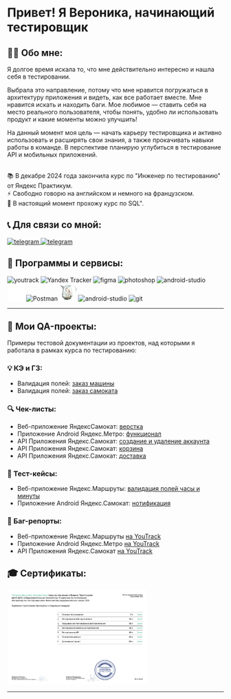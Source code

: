   # Привет! Я Вероника, начинающий тестировщик
  
  ## 👨‍💻 Обо мне:
 Я долгое время искала то, что мне действительно интересно и нашла себя в тестировании.
 
 Выбрала это направление, потому что мне нравится погружаться в архитектуру приложения и видеть, как все работает 
 вместе. Мне нравится искать и находить баги. Мое любимое — ставить себя на место реального пользователя, чтобы понять, удобно ли использовать продукт и какие моменты можно улучшить!

 На данный момент моя цель — начать карьеру тестировщика и активно использовать и расширять свои знания, а также прокачивать навыки работы в команде. 
 В перспективе планирую углубиться в тестирование API и мобильных приложений.  

 <br> 📚 В декабре 2024 года закончила курс по "Инженер по тестированию" от Яндекс Практикум.<br>⚡ Свободно говорю на английском и немного на французском. <br>📝 В настоящий момент прохожу курс по SQL".</p>
  
  ## 📞 Для связи со мной:
  <div align="left">
    <a href="https://t.me/leimvn" target="_blank">
      <img src="https://cdn-icons-png.flaticon.com/512/2111/2111646.png" width="40" height="40" alt="telegram" />
    </a>
    <a href="mailto:vrnklmn21@gmail.com" target="_blank">
       <img src="https://cdn-icons-png.flaticon.com/512/5968/5968534.png" width="40" height="40" alt="telegram">  
    </a>
    </div>

  ## 🚀 Программы и сервисы:
 
<div>
  <img src="https://plugins.jetbrains.com/files/8215/590468/icon/pluginIcon.svg" title="YouTrack" alt="youtrack" width="40" height="40">
  <img src="https://upload.wikimedia.org/wikipedia/commons/thumb/f/f3/Logo_Yandex_Tracker_2021.svg/144px-Logo_Yandex_Tracker_2021.svg.png" title="Яндекс Трекер" alt="Yandex Tracker" width="40" height="40">
  <img src="https://cdn.jsdelivr.net/gh/devicons/devicon/icons/figma/figma-original.svg" title="Figma" alt="figma" width="40" height="40">
  <img src="https://i.pinimg.com/originals/8b/c8/a9/8bc8a953d8141de37918990367f47588.png" title="Adobe Photoshop" alt="photoshop" width="52" height="40">
  <img src="https://i3.wp.com/upload.wikimedia.org/wikipedia/commons/thumb/3/30/Google_Sheets_logo_%282014-2020%29.svg/1200px-Google_Sheets_logo_%282014-2020%29.svg.png" title="Google Sheets" alt="android-studio" width="30" height="40">
  
  <img src="https://github.com/ChromeDevTools/devtools-logo/raw/master/logos/svg/chrome-devtools-square-responsive.svg" title="DevTools" alt="Devtools" width="40" height="40">
  <img src="https://icon.icepanel.io/Technology/svg/Postman.svg" title="Postman" alt="Postman" width="40" height="40"> 
  <img src="https://github.com/sevenler/software/blob/master/charles/icon/charles_icon64.png?raw=true" title="Charles Proxy" alt="Charles" width="40" height="40">

  <img src="https://cdn.jsdelivr.net/gh/devicons/devicon/icons/androidstudio/androidstudio-original.svg" title="Android Studio" alt="android-studio" width="40" height="40">
  
  <img src="https://cdn.jsdelivr.net/gh/devicons/devicon/icons/git/git-original.svg" title="git" alt="git" width="40" height="40">
</div>

  ---
  
  ## 🧪 Мои QA-проекты:
  Примеры тестовой документации из проектов, над которыми я работала в рамках курса по тестированию:

  ### 💡 КЭ и ГЗ:
  - Валидация полей: [заказ машины](./docs/test_design/кэ_гз_ЯндексМаршруты.md)
  - Валидация полей: [заказ самоката](docs/test_design/кэ_гз_валидация_полей.md)
  
  ### 🔍 Чек-листы:
  - Веб-приложение ЯндексСамокат: [верстка](./docs/checklists/верстка_ЯндексСамокат.md)
  - Приложение Android Яндекс.Метро: [функционал](./docs/checklists/моб_ЯндексМетро.csv)
  - API Приложения Яндекс.Самокат: [создание и удаление аккаунта](./docs/checklists/API_создание_удаление_акк.md)
  - API Приложения Яндекс.Самокат: [корзина](./docs/checklists/API__корзина_ЯндексСамокат_.md)
  - API Приложения Яндекс.Самокат: [доставка](./docs/checklists/API__доставка_ЯндексСамокат_.md)
  
  ### 📝 Тест-кейсы:
  - Веб-приложение Яндекс.Маршруты: [валидация полей часы и минуты](./docs/test_cases/валидация_ЯндексМаршруты.md)
  - Приложение Android Яндекс.Самокат: [нотификация](./docs/test_cases/моб_нотификация_ЯндексСамокат.md)

  ### 🐞 Баг-репорты:
  - Веб-приложение Яндекс.Маршруты [на YouTrack](https://leimvn.youtrack.cloud/tag/sprint%202-4)
  - Приложение Android Яндекс.Метро [на YouTrack](https://leimvn.youtrack.cloud/tag/sprint%203-7)
  - API Приложения Яндекс.Самокат [на YouTrack](https://leimvn.youtrack.cloud/tag/sprint%204-9)
  
  
  ## 🎓 Сертификаты:
<div align="left">
 <a href="https://disk.yandex.ru/i/kRhQFbriNCO26A" target="_blank">
    <img src="certificates/QA_certif.png" alt="QA Certificate" width="325" height="220">
  </div>
   
  ---
